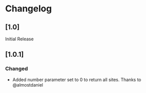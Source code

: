 # Changelog

## [1.0]

Initial Release

## [1.0.1]
### Changed
- Added number parameter set to 0 to return all sites. Thanks to @almostdaniel